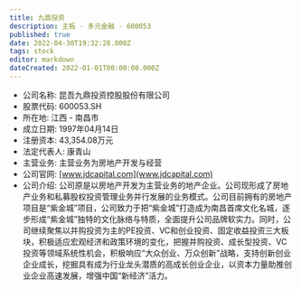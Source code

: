 ```yaml
---
title: 九鼎投资
description: 主板 - 多元金融 - 600053
published: true
date: 2022-04-30T19:32:28.000Z
tags: stock
editor: markdown
dateCreated: 2022-01-01T00:00:00.000Z
---
```


- 公司名称: 昆吾九鼎投资控股股份有限公司
- 股票代码: 600053.SH
- 所在地: 江西 - 南昌市
- 成立日期: 1997年04月14日
- 注册资本: 43,354.08万元
- 法定代表人: 康青山
- 主营业务: 主营业务为房地产开发与经营
- 公司官网: [www.jdcapital.com](www.jdcapital.com)
- 公司介绍: 公司原是以房地产开发为主营业务的地产企业。公司现形成了房地产业务和私募股权投资管理业务并行发展的业务模式。公司目前拥有的房地产项目是“紫金城”项目，公司致力于把“紫金城”打造成为南昌首席文化名城，逐步形成“紫金城”独特的文化脉络与特质，全面提升公司品牌软实力。同时，公司继续聚焦以并购投资为主的PE投资、VC和创业投资、固定收益投资三大板块，积极适应宏观经济和政策环境的变化，把握并购投资、成长型投资、VC投资等领域系统性机会，积极响应“大众创业、万众创新”战略，支持创新创业企业成长，挖掘具有成为行业龙头潜质的高成长创业企业，以资本力量助推创业企业高速发展，增强中国“新经济”活力。


